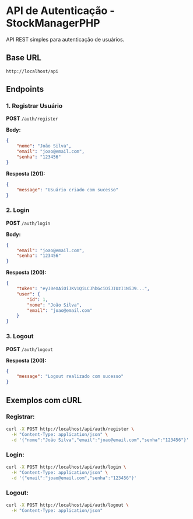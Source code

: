 # API de Autenticação - StockManagerPHP

API REST simples para autenticação de usuários.

## Base URL
```
http://localhost/api
```

## Endpoints

### 1. Registrar Usuário
**POST** `/auth/register`

**Body:**
```json
{
    "nome": "João Silva",
    "email": "joao@email.com",
    "senha": "123456"
}
```

**Resposta (201):**
```json
{
    "message": "Usuário criado com sucesso"
}
```

### 2. Login
**POST** `/auth/login`

**Body:**
```json
{
    "email": "joao@email.com",
    "senha": "123456"
}
```

**Resposta (200):**
```json
{
    "token": "eyJ0eXAiOiJKV1QiLCJhbGciOiJIUzI1NiJ9...",
    "user": {
        "id": 1,
        "nome": "João Silva",
        "email": "joao@email.com"
    }
}
```

### 3. Logout
**POST** `/auth/logout`

**Resposta (200):**
```json
{
    "message": "Logout realizado com sucesso"
}
```

## Exemplos com cURL

### Registrar:
```bash
curl -X POST http://localhost/api/auth/register \
  -H "Content-Type: application/json" \
  -d '{"nome":"João Silva","email":"joao@email.com","senha":"123456"}'
```

### Login:
```bash
curl -X POST http://localhost/api/auth/login \
  -H "Content-Type: application/json" \
  -d '{"email":"joao@email.com","senha":"123456"}'
```

### Logout:
```bash
curl -X POST http://localhost/api/auth/logout \
  -H "Content-Type: application/json"
```